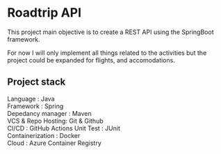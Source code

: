 # Roadtrip API

This project main objective is to create a REST API using the SpringBoot framework.

For now I will only implement all things related to the activities but the project could be expanded for flights, and accomodations.


## Project stack

Language : Java \
Framework : Spring \
Depedancy manager : Maven \
VCS & Repo Hosting: Git & Github \
CI/CD : GitHub Actions
Unit Test : JUnit \
Containerization : Docker \
Cloud : Azure Container Registry
